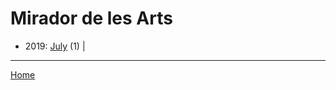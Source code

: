 # Mirador de les Arts

  * 2019: 
      [July](./mirador-de-les-arts-2019-07.md) (1) | 

----

[Home](../)
